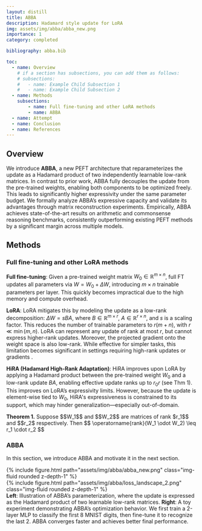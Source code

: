 ```yaml
---
layout: distill
title: ABBA
description: Hadamard style update for LoRA
img: assets/img/abba/abba_new.png
importance: 1
category: completed

bibliography: abba.bib

toc:
  - name: Overview
    # if a section has subsections, you can add them as follows:
    # subsections:
    #   - name: Example Child Subsection 1
    #   - name: Example Child Subsection 2
  - name: Methods
    subsections:
        - name: Full fine-tuning and other LoRA methods
        - name: ABBA
  - name: Attempt
  - name: Conclusion
  - name: References
---
```


## Overview

We introduce **ABBA**, a new PEFT architecture that reparameterizes the update as a Hadamard product of two independently learnable low-rank matrices. In contrast to prior work, ABBA fully decouples the update from the pre-trained weights, enabling both components to be optimized freely. This leads to significantly higher expressivity under the same parameter budget. We formally analyze ABBA’s expressive capacity and validate its advantages through matrix reconstruction experiments.
Empirically, ABBA achieves state-of-the-art results on arithmetic and commonsense reasoning benchmarks, consistently outperforming existing PEFT methods by a significant margin across multiple models.

## Methods

### Full fine-tuning and other LoRA methods
**Full fine-tuning**: Given a pre-trained weight matrix $W_0 \in \mathbb{R}^{m \times n}$, full FT updates all parameters via $W = W_0 + \Delta W$, introducing $m \times n$ trainable parameters per layer. This quickly becomes impractical due to the high memory and compute overhead.

**LoRA**<d-cite key="lora"></d-cite>: LoRA mitigates this by modeling the update as a low-rank decomposition: $\Delta W = sBA$, where $B \in \mathbb{R}^{m \times r}$, $A \in \mathbb{R}^{r \times n}$, and $s$ is a scaling factor. This reduces the number of trainable parameters to $r(m + n)$, with $r \ll \min(m, n)$. LoRA can represent any update of rank at most $r$, but cannot express higher-rank updates. Moreover, the projected gradient onto the weight space is also low-rank. While effective for simpler tasks, this limitation becomes significant in settings requiring high-rank updates or gradients <d-cite key="LoRA-Pro"></d-cite><d-cite key="ponkshe2025initializationusingupdateapproximation"></d-cite>.

**HiRA (Hadamard High-Rank Adaptation)**<d-cite key="huang2025hira"></d-cite>: HiRA improves upon LoRA by applying a Hadamard product between the pre-trained weight $W_0$ and a low-rank update $BA$, enabling effective update ranks up to $r_0 r$ (see Thm 1). This improves on LoRA’s expressivity limits. However, because the update is element-wise tied to $W_0$, HiRA's expressiveness is constrained to its support, which may hinder generalization—especially out-of-domain.

<div class="theorem">
  <strong>Theorem 1.</strong>
  Suppose $$W_1$$ and $$W_2$$ are matrices of rank $r_1$$ and $$r_2$ respectively. Then
  $$
  \operatorname{rank}(W_1 \odot W_2) \leq r_1 \cdot r_2
  $$
</div>

### ABBA

In this section, we introduce ABBA and motivate it in the next section.

<div class="row mt-3">
    <div class="col-sm mt-3 mt-md-0">
        {% include figure.html path="assets/img/abba/abba_new.png" class="img-fluid rounded z-depth-1" %}
    </div>
    <div class="col-sm mt-3 mt-md-0">
        {% include figure.html path="assets/img/abba/loss_landscape_2.png" class="img-fluid rounded z-depth-1" %}
    </div>
</div>
<div class="caption">
   <strong>Left</strong>: Illustration of ABBA’s parameterization, where the update is expressed as the Hadamard product of two learnable low-rank matrices. <strong>Right</strong>: A toy experiment demonstrating ABBA’s optimization behavior. We first train a 2-layer MLP to classify the first 8 MNIST digits, then fine-tune it to recognize the last 2. ABBA converges faster and achieves better final performance.
</div>